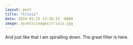```yaml
---
layout: post
title: "Crisis"
date: 2024-01-25 13:16:13 -0000
image: assets/images/crisis.jpg
---
```


And just like that I am spiralling down. The great filter is here.
